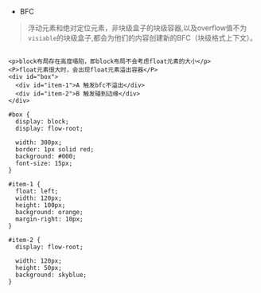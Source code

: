 - BFC
>  浮动元素和绝对定位元素，非块级盒子的块级容器,以及overflow值不为`visiable`的块级盒子,都会为他们的内容创建新的BFC（块级格式上下文）。

```

<p>block布局存在高度塌陷，即block布局不会考虑float元素的大小</p>
<P>float元素很大时，会出现float元素溢出容器</P>
<div id="box">
  <div id="item-1">A 触发bfc不溢出</div>
  <div id="item-2">B 触发碰到边缘</div>
</div>

#box {
  display: block;
  display: flow-root;

  width: 300px;
  border: 1px solid red;
  background: #000;
  font-size: 15px;
}

#item-1 {
  float: left;
  width: 120px;
  height: 100px;
  background: orange;
  margin-right: 10px;
}

#item-2 {
  display: flow-root;

  width: 120px;
  height: 50px;
  background: skyblue;
}
```